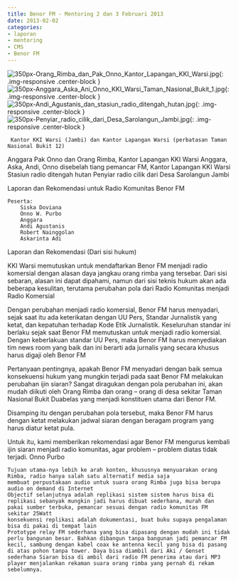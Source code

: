 ```yaml
---
title: Benor FM - Mentoring 2 dan 3 Februari 2013
date: 2013-02-02
categories:
- laporan
- mentoring
- CMS
- Benor FM
---
```


![350px-Orang_Rimba_dan_Pak_Onno_Kantor_Lapangan_KKI_Warsi.jpg](/uploads/350px-Orang_Rimba_dan_Pak_Onno_Kantor_Lapangan_KKI_Warsi.jpg){: .img-responsive .center-block }
![350px-Anggara_Aska_Ani_Onno_KKI_Warsi_Taman_Nasional_Bukit_1.jpg](/uploads/350px-Anggara_Aska_Ani_Onno_KKI_Warsi_Taman_Nasional_Bukit_1.jpg){: .img-responsive .center-block }
![350px-Andi_Agustanis_dan_stasiun_radio_ditengah_hutan.jpg](/uploads/350px-Andi_Agustanis_dan_stasiun_radio_ditengah_hutan.jpg){: .img-responsive .center-block }
![350px-Penyiar_radio_cilik_dari_Desa_Sarolangun_Jambi.jpg](/uploads/350px-Penyiar_radio_cilik_dari_Desa_Sarolangun_Jambi.jpg){: .img-responsive .center-block }

     Kantor KKI Warsi (Jambi) dan Kantor Lapangan Warsi (perbatasan Taman Nasional Bukit 12) 

Anggara
Pak Onno dan Orang Rimba, Kantor Lapangan KKI Warsi
Anggara, Aska, Andi, Onno disebelah tiang pemancar FM, Kantor Lapangan KKI Warsi
Stasiun radio ditengah hutan
Penyiar radio cilik dari Desa Sarolangun Jambi

Laporan dan Rekomendasi untuk Radio Komunitas Benor FM

    Peserta:
        Siska Doviana
        Onno W. Purbo
        Anggara
        Andi Agustanis
        Robert Nainggolan
        Askarinta Adi

Laporan dan Rekomendasi (Dari sisi hukum)

KKI Warsi memutuskan untuk mendaftarkan Benor FM menjadi radio komersial dengan alasan daya jangkau orang rimba yang tersebar. Dari sisi sebaran, alasan ini dapat dipahami, namun dari sisi teknis hukum akan ada beberapa kesulitan, terutama perubahan pola dari Radio Komunitas menjadi Radio Komersial

Dengan perubahan menjadi radio komersial, Benor FM harus menyadari, sejak saat itu ada keterikatan dengan UU Pers, Standar Jurnalistik yang ketat, dan kepatuhan terhadap Kode Etik Jurnalistik. Keseluruhan standar ini berlaku sejak saat Benor FM memutuskan untuk menjadi radio komersial. Dengan keberlakuan standar UU Pers, maka Benor FM harus menyediakan tim news room yang baik dan ini berarti ada jurnalis yang secara khusus harus digaji oleh Benor FM

Pertanyaan pentingnya, apakah Benor FM menyadari dengan baik semua konsekuensi hukum yang mungkin terjadi pada saat Benor FM melakukan perubahan ijin siaran? Sangat diragukan dengan pola perubahan ini, akan mudah diikuti oleh Orang Rimba dan orang – orang di desa sekitar Taman Nasional Bukit Duabelas yang menjadi konstituen utama dari Benor FM.

Disamping itu dengan perubahan pola tersebut, maka Benor FM harus dengan ketat melakukan jadwal siaran dengan beragam program yang harus diatur ketat pula.

Untuk itu, kami memberikan rekomendasi agar Benor FM mengurus kembali ijin siaran menjadi radio komunitas, agar problem – problem diatas tidak terjadi.
Onno Purbo

    Tujuan utama-nya lebih ke arah konten, khususnya menyuarakan orang Rimba, radio hanya salah satu alternatif media saja
    membuat perpustakaan audio untuk suara orang Rimba juga bisa berupa audio on demand di Internet
    Objectif selanjutnya adalah replikasi sistem sistem harus bisa di replikasi sebanyak mungkin jadi harus dibuat sederhana, murah dan pakai sumber terbuka, pemancar sesuai dengan radio komunitas FM sekitar 25Watt
    konsekuensi replikasi adalah dokumentasi, buat buku supaya pengalaman bisa di pakai di tempat lain
    Prototype relay FM sederhana yang bisa dipasang dengan mudah ini tidak perlu bangunan besar. Bahkan dibangun tanpa bangunan jadi pemancar FM kecil, sambung dengan kabel coax ke antenna kecil yang bisa di pasang di atas pohon tanpa tower. Daya bisa diambil dari Aki / Genset sederhana Siaran bisa di ambil dari radio FM penerima atau dari MP3 player menjalankan rekaman suara orang rimba yang pernah di rekam sebelumnya.
